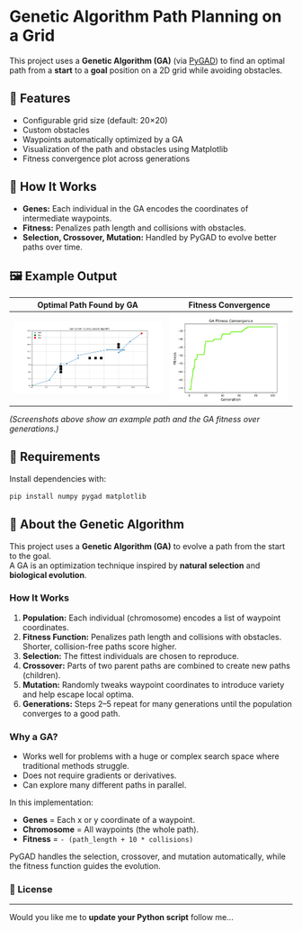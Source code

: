 # Genetic Algorithm Path Planning on a Grid

This project uses a **Genetic Algorithm (GA)** (via [PyGAD](https://pygad.readthedocs.io)) to find an optimal path from a **start** to a **goal** position on a 2D grid while avoiding obstacles.

## 🚀 Features
- Configurable grid size (default: 20×20)
- Custom obstacles
- Waypoints automatically optimized by a GA
- Visualization of the path and obstacles using Matplotlib
- Fitness convergence plot across generations

## 📝 How It Works
- **Genes:** Each individual in the GA encodes the coordinates of intermediate waypoints.
- **Fitness:** Penalizes path length and collisions with obstacles.
- **Selection, Crossover, Mutation:** Handled by PyGAD to evolve better paths over time.

## 🖼 Example Output
| Optimal Path Found by GA | Fitness Convergence |
|--------------------------|---------------------|
| ![Optimal Path](images/fig2.png) | ![Fitness Plot](images/fig1.png) |

*(Screenshots above show an example path and the GA fitness over generations.)*

## 🧩 Requirements
Install dependencies with:
```bash
pip install numpy pygad matplotlib
```
## 🧬 About the Genetic Algorithm

This project uses a **Genetic Algorithm (GA)** to evolve a path from the start to the goal.  
A GA is an optimization technique inspired by **natural selection** and **biological evolution**.

### How It Works
1. **Population:** Each individual (chromosome) encodes a list of waypoint coordinates.
2. **Fitness Function:** Penalizes path length and collisions with obstacles. Shorter, collision-free paths score higher.
3. **Selection:** The fittest individuals are chosen to reproduce.
4. **Crossover:** Parts of two parent paths are combined to create new paths (children).
5. **Mutation:** Randomly tweaks waypoint coordinates to introduce variety and help escape local optima.
6. **Generations:** Steps 2–5 repeat for many generations until the population converges to a good path.

### Why a GA?
- Works well for problems with a huge or complex search space where traditional methods struggle.
- Does not require gradients or derivatives.
- Can explore many different paths in parallel.

In this implementation:
- **Genes** = Each x or y coordinate of a waypoint.
- **Chromosome** = All waypoints (the whole path).
- **Fitness** = `- (path_length + 10 * collisions)`

PyGAD handles the selection, crossover, and mutation automatically, while the fitness function guides the evolution.

### 📝 License


---

Would you like me to **update your Python script** follow me...
